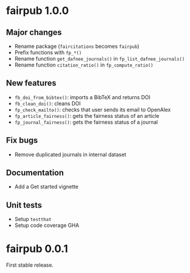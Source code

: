 # fairpub 1.0.0

## Major changes

- Rename package (`faircitations` becomes `fairpub`)
- Prefix functions with `fp_*()`
- Rename function `get_dafnee_journals()` in `fp_list_dafnee_journals()`
- Rename function `citation_ratio()` in `fp_compute_ratio()`

## New features

- `fb_doi_from_bibtex()`: imports a BibTeX and returns DOI
- `fb_clean_doi()`: cleans DOI
- `fp_check_mailto()`: checks that user sends its email to OpenAlex
- `fp_article_fairness()`: gets the fairness status of an article
- `fp_journal_fairness()`: gets the fairness status of a journal

## Fix bugs

- Remove duplicated journals in internal dataset

## Documentation

- Add a Get started vignette

## Unit tests

- Setup `testthat`
- Setup code coverage GHA

# fairpub 0.0.1

First stable release.
